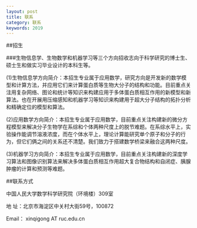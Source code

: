 ```yaml
---
layout: post
title: 联系
category: 联系
keywords: 2019
---
```


##招生

###生物信息学、生物数学和机器学习等三个方向招收志向于科学研究的博士生、硕士生和做实习毕业设计的本科生等。

   (1)生物信息学方向简介：本招生专业属于应用数学，研究方向是开发新的数学模型和计算方法，并应用它们来计算蛋白质等生物大分子的结构和功能。目前重点关注用复杂网络、图论和统计等知识来构建应用于多体蛋白质相互作用的新模型和新算法。也在开展用压缩感知和机器学习等知识来构建用于超大分子结构的拓扑分析和精确定位的模型和算法。

   (2)应用数学方向简介：本招生专业属于应用数学，目前重点关注构建新的微分方程模型来解决分子生物学在系综和个体两种尺度上的脱节难题。在系综水平上，实验操作能调节溶液浓度，而在个体水平上，理论计算能研究单个原子和分子的行为，但它们俩之间的关系还不清楚。我们致力于搭建数学桥梁来融合这两种尺度。

   (3)机器学习方向简介：本招生专业属于应用数学，目前重点关注构建新的深度学习算法和图像识别算法来解决多体蛋白质相互作用超大复合物结构和自闭症、胰腺肿瘤的计算和预测等难题。


##联系方式

  中国人民大学数学科学研究院（环境楼）309室

  地   址：北京市海淀区中关村大街59号，100872

  Email： xinqigong AT ruc.edu.cn


